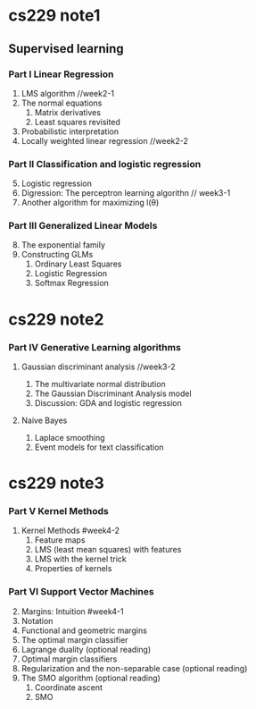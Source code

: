 # cs229 note1

## Supervised learning

### Part I Linear Regression

1. LMS algorithm //week2-1
2. The normal equations
   1.  Matrix derivatives
   2. Least squares revisited
3. Probabilistic interpretation
4. Locally weighted linear regression //week2-2



### Part II Classification and logistic regression

5. Logistic regression
6. Digression: The perceptron learning algorithn // week3-1
7. Another algorithm for maximizing l(θ)



### Part III Generalized Linear Models

8. The exponential family
9. Constructing GLMs
   1. Ordinary Least Squares
   2. Logistic Regression
   3. Softmax Regression

# cs229 note2

### Part IV Generative Learning algorithms

1. Gaussian discriminant analysis //week3-2
   1. The multivariate normal distribution
   2. The Gaussian Discriminant Analysis model
   3. Discussion: GDA and logistic regression

2. Naive Bayes
   1. Laplace smoothing
   2. Event models for text classification



# cs229 note3

### Part V Kernel Methods

1. Kernel Methods #week4-2
   1. Feature maps
   2. LMS (least mean squares) with features
   3. LMS with the kernel trick
   4. Properties of kernels

### Part VI Support Vector Machines

2. Margins: Intuition #week4-1
3. Notation
4. Functional and geometric margins
5. The optimal margin classifier
6. Lagrange duality (optional reading)
7. Optimal margin classifiers
8. Regularization and the non-separable case (optional reading)
9. The SMO algorithm (optional reading)
   1.  Coordinate ascent
   2. SMO


